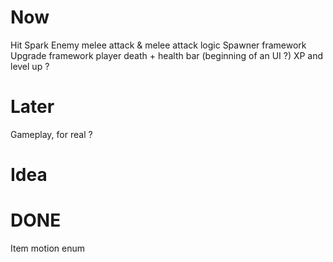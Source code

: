 # Now
Hit Spark
Enemy melee attack & melee attack logic
Spawner framework 
Upgrade framework
player death + health bar (beginning of an UI ?)
XP and level up ?

# Later
Gameplay, for real ?

# Idea

# DONE
Item motion enum
